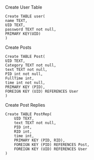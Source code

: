 Create User Table

    Create TABLE user(
    name TEXT,
    UID TEXT,
    password TEXT not null,
    PRIMARY KEY(UID)
    )

Create Posts

    Create TABLE Post(
    UID TEXT,
    Category TEXT not null,
    text TEXT not null,
    PID int not null,
    FullTime int,
    time int not null,
    PRIMARY KEY (PID),
    FOREIGN KEY (UID) REFERENCES User
    )
Create Post Replies

    Create TABLE PostRep(
        UID TEXT,
        text TEXT not null,
        PID int,
        RID int,
        time int,
        PRIMARY KEY (PID, RID),
        FOREIGN KEY (PID) REFERENCES Post,
        FOREIGN KEY (UID) REFERENCES User
    )